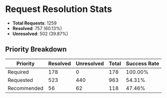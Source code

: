 # Request Resolution Stats

- **Total Requests**: 1259
- **Resolved**: 757 (60.13%)
- **Unresolved**: 502 (39.87%)

## Priority Breakdown

| Priority | Resolved | Unresolved | Total | Success Rate |
|----------|----------|------------|-------|-------------|
| Required | 178 | 0 | 178 | 100.00% |
| Requested | 523 | 440 | 963 | 54.31% |
| Recommended | 56 | 62 | 118 | 47.46% |
